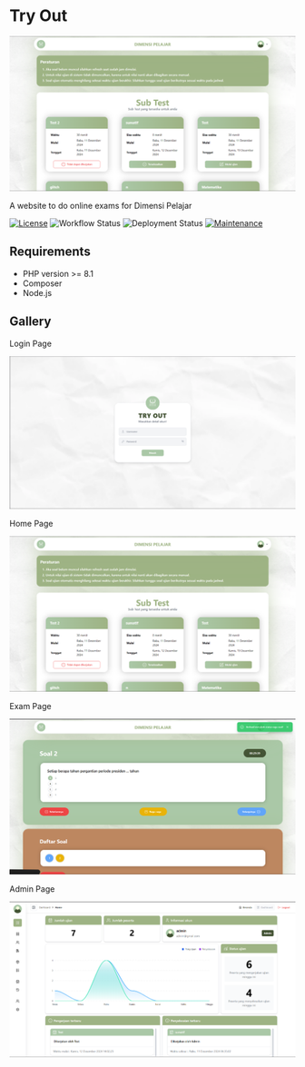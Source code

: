 # Try Out

![Cover Image](https://github.com/Hkaar/TryOut/blob/dev/.github/images/cover.png?raw=true)

A website to do online exams for Dimensi Pelajar

[![License](https://img.shields.io/badge/License-Apache_2.0-blue.svg)](https://opensource.org/licenses/Apache-2.0)
![Workflow Status](https://github.com/Hkaar/TryOut/workflows/CI/badge.svg)
![Deployment Status](https://github.com/Hkaar/TryOut/workflows/Deployment/badge.svg)
[![Maintenance](https://img.shields.io/badge/Maintained%3F-yes-green.svg)](https://GitHub.com/Naereen/StrapDown.js/graphs/commit-activity)

## Requirements

- PHP version >= 8.1
- Composer
- Node.js

## Gallery

Login Page

![Login Page](https://github.com/Hkaar/TryOut/blob/dev/.github/images/login.png?raw=true)

Home Page

![Home Page](https://github.com/Hkaar/TryOut/blob/dev/.github/images/cover.png?raw=true)

Exam Page

![Exam Page](https://github.com/Hkaar/TryOut/blob/dev/.github/images/exam.png?raw=true)

Admin Page

![Admin Page](https://github.com/Hkaar/TryOut/blob/dev/.github/images/admin.png?raw=true)
